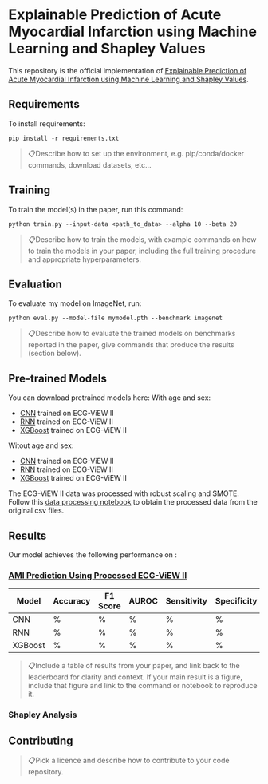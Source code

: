 # Explainable Prediction of Acute Myocardial Infarction using Machine Learning and Shapley Values

This repository is the official implementation of [Explainable Prediction of Acute Myocardial Infarction using Machine Learning and Shapley Values](https://arxiv.org/abs/2030.12345). 


## Requirements

To install requirements:

```setup
pip install -r requirements.txt
```

> 📋Describe how to set up the environment, e.g. pip/conda/docker commands, download datasets, etc...

## Training

To train the model(s) in the paper, run this command:

```train
python train.py --input-data <path_to_data> --alpha 10 --beta 20
```

> 📋Describe how to train the models, with example commands on how to train the models in your paper, including the full training procedure and appropriate hyperparameters.

## Evaluation

To evaluate my model on ImageNet, run:

```eval
python eval.py --model-file mymodel.pth --benchmark imagenet
```

> 📋Describe how to evaluate the trained models on benchmarks reported in the paper, give commands that produce the results (section below).

## Pre-trained Models

You can download pretrained models here:
With age and sex: 
- [CNN](https://drive.google.com/mymodel.pth) trained on ECG-ViEW II
- [RNN](https://drive.google.com/mymodel.pth) trained on ECG-ViEW II
- [XGBoost](https://drive.google.com/mymodel.pth) trained on ECG-ViEW II

Witout age and sex: 
- [CNN](https://drive.google.com/mymodel.pth) trained on ECG-ViEW II
- [RNN](https://drive.google.com/mymodel.pth) trained on ECG-ViEW II
- [XGBoost](https://drive.google.com/mymodel.pth) trained on ECG-ViEW II

The ECG-ViEW II data was processed with robust scaling and SMOTE. Follow this [data processing notebook]() to obtain the processed data from the original csv files.

## Results

Our model achieves the following performance on :

### [AMI Prediction Using Processed ECG-ViEW II](https://paperswithcode.com/sota/image-classification-on-imagenet)

| Model      | Accuracy  | F1 Score | AUROC | Sensitivity | Specificity |
| ------------------ |---------------- | -------------- | -------------- | -------------- | -------------- |
|CNN   |     %         |      %       |%|%|%|
|RNN   |     %         |      %       |%|%|%|
|XGBoost   |     %         |      %       |%|%|%|

> 📋Include a table of results from your paper, and link back to the leaderboard for clarity and context. If your main result is a figure, include that figure and link to the command or notebook to reproduce it. 

### Shapley Analysis 


## Contributing

> 📋Pick a licence and describe how to contribute to your code repository. 
